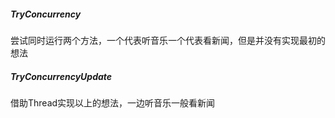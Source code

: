 ##### TryConcurrency
尝试同时运行两个方法，一个代表听音乐一个代表看新闻，但是并没有实现最初的想法

##### TryConcurrencyUpdate
借助Thread实现以上的想法，一边听音乐一般看新闻
